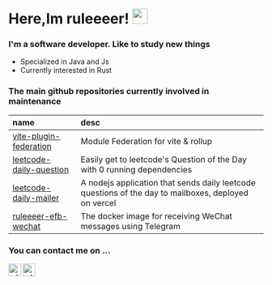 
# Here,Im ruleeeer! <img src="https://raw.githubusercontent.com/MartinHeinz/MartinHeinz/master/wave.gif" width="30px">

### I'm a software developer. Like to study new things
+ Specialized in Java and Js
+ Currently interested in Rust

### The main github repositories currently involved in maintenance

| name | desc| 
| :--- | :----- | 
| [vite-plugin-federation](https://github.com/originjs/vite-plugin-federation) | Module Federation for vite & rollup   | 
| [leetcode-daily-question](https://github.com/ruleeeer/leetcode-daily-question) | Easily get to leetcode's Question of the Day with 0 running dependencies   | 
| [leetcode-daily-mailer](https://github.com/ruleeeer/leetcode-daily-mailer) | A nodejs application that sends daily leetcode questions of the day to mailboxes, deployed on vercel   |
| [ruleeeer-efb-wechat](https://github.com/ruleeeer/ruleeeer-efb-wechat) | The docker image for receiving WeChat messages using Telegram   | 

### You can contact me on ...
<a href="https://github.com/ruleeeer">
<img align="left" alt="ruleeeer's Github" width="25px" src="https://cdn.jsdelivr.net/npm/simple-icons@v3/icons/github.svg" />
</a>

<a href="mailto:me@ruleeeer.cn">
<img align="left" alt="ruleeeer's Telegram" width="25px" src="https://cdn.jsdelivr.net/npm/simple-icons@v3/icons/gmail.svg" />
</a>
<!-- <br> -->
<!-- <br> -->

<!-- <a href="https://github.com/ruleeeer"> -->
<!--   <img align="center" src="https://github-readme-stats.vercel.app/api?username=ruleeeer&show_icons=true&line_height=27&count_private=true&title_color=ffffff&text_color=c9cacc&icon_color=2bbc8a&bg_color=1d1f21" alt="Martin's GitHub Stats" /> -->
<!-- <img src="https://github-readme-stats.vercel.app/api?username=ruleeeer&show_icons=true&line_height=27&count_private=true"/> -->
<!-- </a> -->
<br>

### 






<!-- [comment]: <> (## &#x270d; Blog & Writing)

[comment]: <> (Apart from coding, I also maintain a blog - you can find my articles on my website at [martinheinz.dev]&#40;https://martinheinz.dev/&#41; as well as on [Medium]&#40;https://medium.com/@martin.heinz&#41; and [DEV.to]&#40;https://dev.to/martinheinz&#41;.)

## Technologies & Tools
![](https://img.shields.io/badge/OS-Linux-informational?style=flat&logo=linux&logoColor=white&color=2bbc8a)
![](https://img.shields.io/badge/Editor-IntelliJ_IDEA-informational?style=flat&logo=intellij-idea&logoColor=white&color=2bbc8a)
![](https://img.shields.io/badge/Code-Python-informational?style=flat&logo=python&logoColor=white&color=2bbc8a)
![](https://img.shields.io/badge/Code-JavaScript-informational?style=flat&logo=javascript&logoColor=white&color=2bbc8a)
![](https://img.shields.io/badge/Code-Golang-informational?style=flat&logo=go&logoColor=white&color=2bbc8a)
![](https://img.shields.io/badge/Code-Make-informational?style=flat&logo=cmake&logoColor=white&color=2bbc8a)
![](https://img.shields.io/badge/Code-Vue-informational?style=flat&logo=vue.js&logoColor=white&color=2bbc8a)
![](https://img.shields.io/badge/Shell-Bash-informational?style=flat&logo=gnu-bash&logoColor=white&color=2bbc8a)
![](https://img.shields.io/badge/Tools-PostgreSQL-informational?style=flat&logo=postgresql&logoColor=white&color=2bbc8a)
![](https://img.shields.io/badge/Tools-Docker-informational?style=flat&logo=docker&logoColor=white&color=2bbc8a)
![](https://img.shields.io/badge/Tools-Kubernetes-informational?style=flat&logo=kubernetes&logoColor=white&color=2bbc8a)
![](https://img.shields.io/badge/Tools-Red_Hat_OpenShift-informational?style=flat&logo=red-hat-open-shift&logoColor=white&color=2bbc8a)
![](https://img.shields.io/badge/Cloud-Digital_Ocean-informational?style=flat&logo=digitalocean&logoColor=white&color=2bbc8a) -->

<!-- ## &#x1f4c8; GitHub Stats -->



<!-- links to social media icons -->

<!-- icons with padding -->

[1.1]: http://i.imgur.com/tXSoThF.png (twitter icon with padding)
[2.1]: http://i.imgur.com/0o48UoR.png (github icon with padding)

<!-- icons without padding -->

[1.2]: http://i.imgur.com/wWzX9uB.png (twitter icon without padding)
[2.2]: http://i.imgur.com/9I6NRUm.png (github icon without padding)
[3.2]: https://raw.githubusercontent.com/MartinHeinz/MartinHeinz/master/linkedin-3-16.png (LinkedIn icon without padding)


<!-- links to your social media accounts -->

[1]: https://twitter.com/Martin_Heinz_
[2]: https://github.com/MartinHeinz
[3]: https://www.linkedin.com/in/heinz-martin/


<!-- Resources -->
<!-- Icons: https://simpleicons.org/ -->
<!-- GitHub Stats: https://github.com/anuraghazra/github-readme-stats -->
<!-- Emojis: https://emojipedia.org/emoji/ -->
<!-- HTML Emojis: https://www.fileformat.info/index.htm -->
<!-- Shields: https://shields.io/ -->
<!-- Awesome GitHub Profile README: https://github.com/abhisheknaiidu/awesome-github-profile-readme -->

